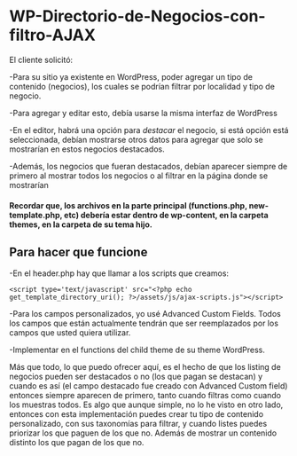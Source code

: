# WP-Directorio-de-Negocios-con-filtro-AJAX

El cliente solicitó:

-Para su sitio ya existente en WordPress, poder agregar un tipo de contenido (negocios), los cuales se podrían filtrar por localidad y tipo de negocio.

-Para agregar y editar esto, debía usarse la misma interfaz de WordPress

-En el editor, habrá una opción para *destacar* el negocio, si está opción está seleccionada, debían mostrarse otros datos para agregar que solo se mostrarían en estos negocios destacados.

-Además, los negocios que fueran destacados, debían aparecer siempre de primero al mostrar todos los negocios o al filtrar en la página donde se mostrarían

#### Recordar que, los archivos en la parte principal (functions.php, new-template.php, etc) debería estar dentro de wp-content, en la carpeta themes, en la carpeta de su tema hijo.

## Para hacer que funcione

-En el header.php hay que llamar a los scripts que creamos:

    <script type='text/javascript' src="<?php echo get_template_directory_uri(); ?>/assets/js/ajax-scripts.js"></script>
    
-Para los campos personalizados, yo usé Advanced Custom Fields. Todos los campos que están actualmente tendrán que ser reemplazados por los campos que usted quiera utilizar.

-Implementar en el functions del child theme de su theme WordPress.


Más que todo, lo que puedo ofrecer aquí, es el hecho de que los listing de negocios pueden ser destacados o no (los que pagan se destacan) y cuando es así (el campo destacado fue creado con Advanced Custom field) entonces siempre aparecen de primero, tanto cuando filtras como cuando los muestras todos. Es algo que aunque simple, no lo he visto en otro lado, entonces con esta implementación puedes crear tu tipo de contenido personalizado, con sus taxonomías para filtrar, y cuando listes puedes priorizar los que paguen de los que no. Además de mostrar un contenido distinto los que pagan de los que no.
